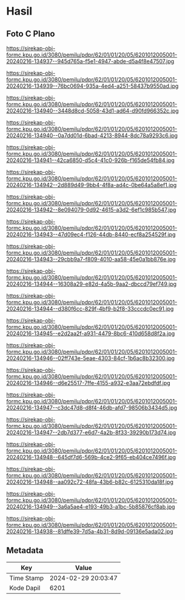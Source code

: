# Hasil

## Foto C Plano

https://sirekap-obj-formc.kpu.go.id/3080/pemilu/pdpr/62/01/01/20/05/6201012005001-20240216-134937--945d765a-f5e1-4947-abde-d5a4f8e47507.jpg

https://sirekap-obj-formc.kpu.go.id/3080/pemilu/pdpr/62/01/01/20/05/6201012005001-20240216-134939--76bc0694-935a-4ed4-a251-58437b9550ad.jpg

https://sirekap-obj-formc.kpu.go.id/3080/pemilu/pdpr/62/01/01/20/05/6201012005001-20240216-134940--3448d8cd-5058-43d1-ad64-d90fd966352c.jpg

https://sirekap-obj-formc.kpu.go.id/3080/pemilu/pdpr/62/01/01/20/05/6201012005001-20240216-134940--0a7dd01d-6bad-4213-8944-8dc78a9293c6.jpg

https://sirekap-obj-formc.kpu.go.id/3080/pemilu/pdpr/62/01/01/20/05/6201012005001-20240216-134941--42ca6850-d5c4-41c0-926b-f165de54fb84.jpg

https://sirekap-obj-formc.kpu.go.id/3080/pemilu/pdpr/62/01/01/20/05/6201012005001-20240216-134942--2d889d49-9bb4-4f8a-ad4c-0be64a5a8ef1.jpg

https://sirekap-obj-formc.kpu.go.id/3080/pemilu/pdpr/62/01/01/20/05/6201012005001-20240216-134942--8e094079-0d92-4615-a3d2-6ef1c985b547.jpg

https://sirekap-obj-formc.kpu.go.id/3080/pemilu/pdpr/62/01/01/20/05/6201012005001-20240216-134943--47d09ec4-f126-44db-8440-ecf8a254529f.jpg

https://sirekap-obj-formc.kpu.go.id/3080/pemilu/pdpr/62/01/01/20/05/6201012005001-20240216-134943--29cbb9a7-f809-4010-aa58-45e0a1bb876e.jpg

https://sirekap-obj-formc.kpu.go.id/3080/pemilu/pdpr/62/01/01/20/05/6201012005001-20240216-134944--16308a29-e82d-4a5b-9aa2-dbccd79ef749.jpg

https://sirekap-obj-formc.kpu.go.id/3080/pemilu/pdpr/62/01/01/20/05/6201012005001-20240216-134944--d380f6cc-829f-4bf9-b2f8-33cccdc0ec91.jpg

https://sirekap-obj-formc.kpu.go.id/3080/pemilu/pdpr/62/01/01/20/05/6201012005001-20240216-134945--e2d2aa2f-a931-4479-8bc6-410d658d8f2a.jpg

https://sirekap-obj-formc.kpu.go.id/3080/pemilu/pdpr/62/01/01/20/05/6201012005001-20240216-134946--02ff743e-5eae-4303-84cf-1b6ac8b32300.jpg

https://sirekap-obj-formc.kpu.go.id/3080/pemilu/pdpr/62/01/01/20/05/6201012005001-20240216-134946--d6e25517-7ffe-4155-a932-e3aa72ebdfdf.jpg

https://sirekap-obj-formc.kpu.go.id/3080/pemilu/pdpr/62/01/01/20/05/6201012005001-20240216-134947--c3dc47d8-d8f4-46db-afd7-98506b3434d5.jpg

https://sirekap-obj-formc.kpu.go.id/3080/pemilu/pdpr/62/01/01/20/05/6201012005001-20240216-134947--2db7d377-e6d7-4a2b-8f33-39290b173d74.jpg

https://sirekap-obj-formc.kpu.go.id/3080/pemilu/pdpr/62/01/01/20/05/6201012005001-20240216-134948--645df7d6-569b-4ce2-9f65-eb404ce7496f.jpg

https://sirekap-obj-formc.kpu.go.id/3080/pemilu/pdpr/62/01/01/20/05/6201012005001-20240216-134948--aa092c72-48fa-43b6-b82c-6125310da18f.jpg

https://sirekap-obj-formc.kpu.go.id/3080/pemilu/pdpr/62/01/01/20/05/6201012005001-20240216-134949--3a6a5ae4-e193-49b3-a1bc-5b85876cf8ab.jpg

https://sirekap-obj-formc.kpu.go.id/3080/pemilu/pdpr/62/01/01/20/05/6201012005001-20240216-134938--81dffe39-7d5a-4b31-8d9d-09136e5ada02.jpg


## Metadata

| Key        | Value               |
| ---------- | ------------------- |
| Time Stamp | 2024-02-29 20:03:47 |
| Kode Dapil | 6201                |



